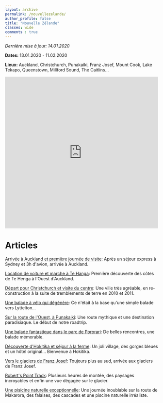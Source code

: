```yaml
---
layout: archive
permalink: /nouvellezelande/
author_profile: false
title: "Nouvelle Zélande"
classes: wide
comments : true
---
```


*Dernière mise à jour: 14.01.2020*

**Dates:** 13.01.2020 - 11.02.2020

**Lieux:** Auckland, Christchurch, Punakaiki, Franz Josef, Mount Cook, Lake Tekapo, Queenstown, Millford Sound, The Caitlins...

<iframe src="https://www.google.com/maps/d/u/0/embed?mid=1qqPFxCIK75RiwEsL2EZquFM8Btqr9pBG" width="100%" height="500" frameBorder="0"></iframe>

<br>

# Articles

[Arrivée à Auckland et première journée de visite](https://maelfabien.github.io/nz_0/): Après un séjour express à Sydney et 3h d'avion, arrivée à Auckland.

[Location de voiture et marche à Te Hanga](https://maelfabien.github.io/nz_1/): Première découverte des côtes de Te Henga à l'Ouest d'Auckland.

[Départ pour Christchurch et visite du centre](https://maelfabien.github.io/nz_2/): Une ville très agréable, en re-construction à la suite de tremblements de terre en 2010 et 2011.

[Une balade à vélo qui dégénère](https://maelfabien.github.io/nz_3/): Ce n'était à la base qu'une simple balade vers Lyttelton...

[Sur la route de l'Ouest, à Punakaiki](https://maelfabien.github.io/nz_4/): Une route mythique et une destination paradisiaque. Le début de notre roadtrip.

[Une balade fantastique dans le parc de Pororari](https://maelfabien.github.io/nz_5/): De belles rencontres, une balade mémorable.

[Découverte d'Hokitika et séjour à la ferme](https://maelfabien.github.io/nz_6/): Un joli village, des gorges bleues et un hôtel original... Bienvenue à Hokitika.

[Vers le glaciers de Franz Josef](https://maelfabien.github.io/nz_7/): Toujours plus au sud, arrivée aux glaciers de Franz Josef.

[Robert's Point Track](https://maelfabien.github.io/nz_8/): Plusieurs heures de montée, des paysages incroyables et enfin une vue dégagée sur le glacier.

[Une pisicine naturelle exceptionnelle](https://maelfabien.github.io/nz_9/): Une journée inoublable sur la route de Makarora, des falaises, des cascades et une piscine naturelle irréaliste.